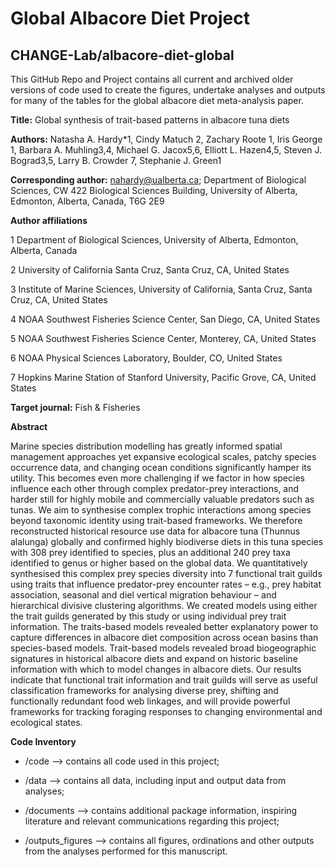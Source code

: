 # Global Albacore Diet Project

## CHANGE-Lab/albacore-diet-global

This GitHub Repo and Project contains all current and archived older versions of code used to create the figures, undertake analyses and outputs for many of the tables for the global albacore diet meta-analysis paper.

**Title:** Global synthesis of trait-based patterns in albacore tuna diets

**Authors:** Natasha A. Hardy*1, Cindy Matuch 2, Zachary Roote 1, Iris George 1, Barbara A. Muhling3,4, Michael G. Jacox5,6, Elliott L. Hazen4,5, Steven J. Bograd3,5, Larry B. Crowder 7, Stephanie J. Green1

**Corresponding author:** nahardy@ualberta.ca; Department of Biological Sciences, CW 422 Biological Sciences Building, University of Alberta, Edmonton, Alberta, Canada, T6G 2E9

**Author affiliations**

1 Department of Biological Sciences, University of Alberta, Edmonton, Alberta, Canada

2 University of California Santa Cruz, Santa Cruz, CA, United States

3 Institute of Marine Sciences, University of California, Santa Cruz, Santa Cruz, CA, United States

4 NOAA Southwest Fisheries Science Center, San Diego, CA, United States

5 NOAA Southwest Fisheries Science Center, Monterey, CA, United States

6 NOAA Physical Sciences Laboratory, Boulder, CO, United States

7 Hopkins Marine Station of Stanford University, Pacific Grove, CA, United States

**Target journal:** Fish & Fisheries

**Abstract**

Marine species distribution modelling has greatly informed spatial management approaches yet expansive ecological scales, patchy species occurrence data, and changing ocean conditions significantly hamper its utility. This becomes even more challenging if we factor in how species influence each other through complex predator-prey interactions, and harder still for highly mobile and commercially valuable predators such as tunas. We aim to synthesise complex trophic interactions among species beyond taxonomic identity using trait-based frameworks. We therefore reconstructed historical resource use data for albacore tuna (Thunnus alalunga) globally and confirmed highly biodiverse diets in this tuna species with 308 prey identified to species, plus an additional 240 prey taxa identified to genus or higher based on the global data. We quantitatively synthesised this complex prey species diversity into 7 functional trait guilds using traits that influence predator-prey encounter rates – e.g., prey habitat association, seasonal and diel vertical migration behaviour – and hierarchical divisive clustering algorithms. We created models using either the trait guilds generated by this study or using individual prey trait information. The traits-based models revealed better explanatory power to capture differences in albacore diet composition across ocean basins than species-based models. Trait-based models revealed broad biogeographic signatures in historical albacore diets and expand on historic baseline information with which to model changes in albacore diets. Our results indicate that functional trait information and trait guilds will serve as useful classification frameworks for analysing diverse prey, shifting and functionally redundant food web linkages, and will provide powerful frameworks for tracking foraging responses to changing environmental and ecological states.

**Code Inventory**

* /code --> contains all code used in this project;

* /data --> contains all data, including input and output data from analyses;

* /documents --> contains additional package information, inspiring literature and relevant communications regarding this project; 

* /outputs_figures --> contains all figures, ordinations and other outputs from the analyses performed for this manuscript.